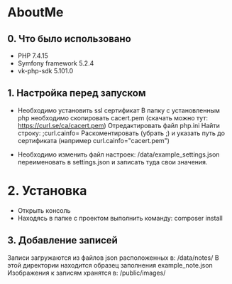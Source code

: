 # AboutMe

## 0. Что было использовано

* PHP 7.4.15
* Symfony framework 5.2.4
* vk-php-sdk 5.101.0

## 1. Настройка перед запуском

* Необходимо установить ssl сертификат
В папку с установленным php необходимо скопировать cacert.pem
(скачать можно тут: https://curl.se/ca/cacert.pem)
Отредактировать файл php.ini
Найти строку: ;curl.cainfo=
Раскоментировать (убрать ;) и указать путь до сертификата (например curl.cainfo="cacert.pem")

* Необходимо изменить файл настроек:
/data/example_settings.json переименовать в settings.json
и записать туда свои значения.

# 2. Установка

* Открыть консоль
* Находясь в папке с проектом выполнить команду: composer install

## 3. Добавление записей

Записи загружаются из файлов json расположенных в:
/data/notes/
В этой директории находится образец заполнения example_note.json
Изображения к записям хранятся в:
/public/images/